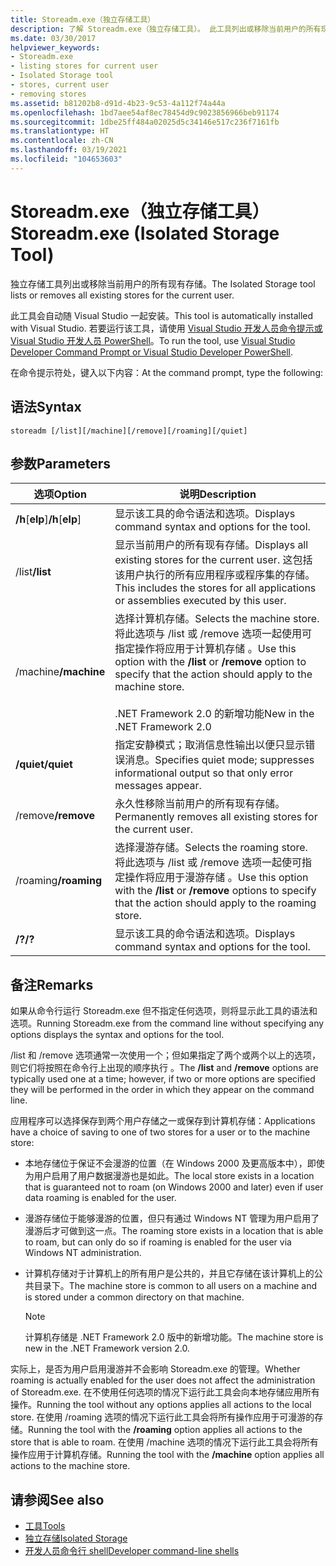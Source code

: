 ```yaml
---
title: Storeadm.exe（独立存储工具）
description: 了解 Storeadm.exe（独立存储工具）。 此工具列出或移除当前用户的所有现有存储。
ms.date: 03/30/2017
helpviewer_keywords:
- Storeadm.exe
- listing stores for current user
- Isolated Storage tool
- stores, current user
- removing stores
ms.assetid: b81202b8-d91d-4b23-9c53-4a112f74a44a
ms.openlocfilehash: 1bd7aee54af8ec78454d9c9023856966beb91174
ms.sourcegitcommit: 1dbe25ff484a02025d5c34146e517c236f7161fb
ms.translationtype: HT
ms.contentlocale: zh-CN
ms.lasthandoff: 03/19/2021
ms.locfileid: "104653603"
---
```

# <a name="storeadmexe-isolated-storage-tool"></a><span data-ttu-id="4e7e6-104">Storeadm.exe（独立存储工具）</span><span class="sxs-lookup"><span data-stu-id="4e7e6-104">Storeadm.exe (Isolated Storage Tool)</span></span>

<span data-ttu-id="4e7e6-105">独立存储工具列出或移除当前用户的所有现有存储。</span><span class="sxs-lookup"><span data-stu-id="4e7e6-105">The Isolated Storage tool lists or removes all existing stores for the current user.</span></span>  
  
 <span data-ttu-id="4e7e6-106">此工具会自动随 Visual Studio 一起安装。</span><span class="sxs-lookup"><span data-stu-id="4e7e6-106">This tool is automatically installed with Visual Studio.</span></span> <span data-ttu-id="4e7e6-107">若要运行该工具，请使用 [Visual Studio 开发人员命令提示或 Visual Studio 开发人员 PowerShell](/visualstudio/ide/reference/command-prompt-powershell)。</span><span class="sxs-lookup"><span data-stu-id="4e7e6-107">To run the tool, use [Visual Studio Developer Command Prompt or Visual Studio Developer PowerShell](/visualstudio/ide/reference/command-prompt-powershell).</span></span>
  
 <span data-ttu-id="4e7e6-108">在命令提示符处，键入以下内容：</span><span class="sxs-lookup"><span data-stu-id="4e7e6-108">At the command prompt, type the following:</span></span>  
  
## <a name="syntax"></a><span data-ttu-id="4e7e6-109">语法</span><span class="sxs-lookup"><span data-stu-id="4e7e6-109">Syntax</span></span>  
  
```console  
storeadm [/list][/machine][/remove][/roaming][/quiet]  
```  
  
## <a name="parameters"></a><span data-ttu-id="4e7e6-110">参数</span><span class="sxs-lookup"><span data-stu-id="4e7e6-110">Parameters</span></span>  
  
|<span data-ttu-id="4e7e6-111">选项</span><span class="sxs-lookup"><span data-stu-id="4e7e6-111">Option</span></span>|<span data-ttu-id="4e7e6-112">说明</span><span class="sxs-lookup"><span data-stu-id="4e7e6-112">Description</span></span>|  
|------------|-----------------|  
|<span data-ttu-id="4e7e6-113">**/h**[**elp**]</span><span class="sxs-lookup"><span data-stu-id="4e7e6-113">**/h**[**elp**]</span></span>|<span data-ttu-id="4e7e6-114">显示该工具的命令语法和选项。</span><span class="sxs-lookup"><span data-stu-id="4e7e6-114">Displays command syntax and options for the tool.</span></span>|  
|<span data-ttu-id="4e7e6-115">/list</span><span class="sxs-lookup"><span data-stu-id="4e7e6-115">**/list**</span></span>|<span data-ttu-id="4e7e6-116">显示当前用户的所有现有存储。</span><span class="sxs-lookup"><span data-stu-id="4e7e6-116">Displays all existing stores for the current user.</span></span> <span data-ttu-id="4e7e6-117">这包括该用户执行的所有应用程序或程序集的存储。</span><span class="sxs-lookup"><span data-stu-id="4e7e6-117">This includes the stores for all applications or assemblies executed by this user.</span></span>|  
|<span data-ttu-id="4e7e6-118">/machine</span><span class="sxs-lookup"><span data-stu-id="4e7e6-118">**/machine**</span></span>|<span data-ttu-id="4e7e6-119">选择计算机存储。</span><span class="sxs-lookup"><span data-stu-id="4e7e6-119">Selects the machine store.</span></span> <span data-ttu-id="4e7e6-120">将此选项与 /list 或 /remove 选项一起使用可指定操作将应用于计算机存储 。</span><span class="sxs-lookup"><span data-stu-id="4e7e6-120">Use this option with the **/list** or **/remove** option to specify that the action should apply to the machine store.</span></span><br /><br /> <span data-ttu-id="4e7e6-121">.NET Framework 2.0 的新增功能</span><span class="sxs-lookup"><span data-stu-id="4e7e6-121">New in the .NET Framework 2.0</span></span>|  
|<span data-ttu-id="4e7e6-122">**/quiet**</span><span class="sxs-lookup"><span data-stu-id="4e7e6-122">**/quiet**</span></span>|<span data-ttu-id="4e7e6-123">指定安静模式；取消信息性输出以便只显示错误消息。</span><span class="sxs-lookup"><span data-stu-id="4e7e6-123">Specifies quiet mode; suppresses informational output so that only error messages appear.</span></span>|  
|<span data-ttu-id="4e7e6-124">/remove</span><span class="sxs-lookup"><span data-stu-id="4e7e6-124">**/remove**</span></span>|<span data-ttu-id="4e7e6-125">永久性移除当前用户的所有现有存储。</span><span class="sxs-lookup"><span data-stu-id="4e7e6-125">Permanently removes all existing stores for the current user.</span></span>|  
|<span data-ttu-id="4e7e6-126">/roaming</span><span class="sxs-lookup"><span data-stu-id="4e7e6-126">**/roaming**</span></span>|<span data-ttu-id="4e7e6-127">选择漫游存储。</span><span class="sxs-lookup"><span data-stu-id="4e7e6-127">Selects the roaming store.</span></span> <span data-ttu-id="4e7e6-128">将此选项与 /list 或 /remove 选项一起使可指定操作将应用于漫游存储 。</span><span class="sxs-lookup"><span data-stu-id="4e7e6-128">Use this option with the **/list** or **/remove** options to specify that the action should apply to the roaming store.</span></span>|  
|<span data-ttu-id="4e7e6-129">**/?**</span><span class="sxs-lookup"><span data-stu-id="4e7e6-129">**/?**</span></span>|<span data-ttu-id="4e7e6-130">显示该工具的命令语法和选项。</span><span class="sxs-lookup"><span data-stu-id="4e7e6-130">Displays command syntax and options for the tool.</span></span>|  
  
## <a name="remarks"></a><span data-ttu-id="4e7e6-131">备注</span><span class="sxs-lookup"><span data-stu-id="4e7e6-131">Remarks</span></span>  

 <span data-ttu-id="4e7e6-132">如果从命令行运行 Storeadm.exe 但不指定任何选项，则将显示此工具的语法和选项。</span><span class="sxs-lookup"><span data-stu-id="4e7e6-132">Running Storeadm.exe from the command line without specifying any options displays the syntax and options for the tool.</span></span>  
  
 <span data-ttu-id="4e7e6-133">/list 和 /remove 选项通常一次使用一个；但如果指定了两个或两个以上的选项，则它们将按照在命令行上出现的顺序执行 。</span><span class="sxs-lookup"><span data-stu-id="4e7e6-133">The **/list** and **/remove** options are typically used one at a time; however, if two or more options are specified they will be performed in the order in which they appear on the command line.</span></span>  
  
 <span data-ttu-id="4e7e6-134">应用程序可以选择保存到两个用户存储之一或保存到计算机存储：</span><span class="sxs-lookup"><span data-stu-id="4e7e6-134">Applications have a choice of saving to one of two stores for a user or to the machine store:</span></span>  
  
- <span data-ttu-id="4e7e6-135">本地存储位于保证不会漫游的位置（在 Windows 2000 及更高版本中），即使为用户启用了用户数据漫游也是如此。</span><span class="sxs-lookup"><span data-stu-id="4e7e6-135">The local store exists in a location that is guaranteed not to roam (on Windows 2000 and later) even if user data roaming is enabled for the user.</span></span>  
  
- <span data-ttu-id="4e7e6-136">漫游存储位于能够漫游的位置，但只有通过 Windows NT 管理为用户启用了漫游后才可做到这一点。</span><span class="sxs-lookup"><span data-stu-id="4e7e6-136">The roaming store exists in a location that is able to roam, but can only do so if roaming is enabled for the user via Windows NT administration.</span></span>  
  
- <span data-ttu-id="4e7e6-137">计算机存储对于计算机上的所有用户是公共的，并且它存储在该计算机上的公共目录下。</span><span class="sxs-lookup"><span data-stu-id="4e7e6-137">The machine store is common to all users on a machine and is stored under a common directory on that machine.</span></span>  
  
    > [!NOTE]
    > <span data-ttu-id="4e7e6-138">计算机存储是 .NET Framework 2.0 版中的新增功能。</span><span class="sxs-lookup"><span data-stu-id="4e7e6-138">The machine store is new in the .NET Framework version 2.0.</span></span>  
  
 <span data-ttu-id="4e7e6-139">实际上，是否为用户启用漫游并不会影响 Storeadm.exe 的管理。</span><span class="sxs-lookup"><span data-stu-id="4e7e6-139">Whether roaming is actually enabled for the user does not affect the administration of Storeadm.exe.</span></span> <span data-ttu-id="4e7e6-140">在不使用任何选项的情况下运行此工具会向本地存储应用所有操作。</span><span class="sxs-lookup"><span data-stu-id="4e7e6-140">Running the tool without any options applies all actions to the local store.</span></span> <span data-ttu-id="4e7e6-141">在使用 /roaming 选项的情况下运行此工具会将所有操作应用于可漫游的存储。</span><span class="sxs-lookup"><span data-stu-id="4e7e6-141">Running the tool with the **/roaming** option applies all actions to the store that is able to roam.</span></span> <span data-ttu-id="4e7e6-142">在使用 /machine 选项的情况下运行此工具会将所有操作应用于计算机存储。</span><span class="sxs-lookup"><span data-stu-id="4e7e6-142">Running the tool with the **/machine** option applies all actions to the machine store.</span></span>  
  
## <a name="see-also"></a><span data-ttu-id="4e7e6-143">请参阅</span><span class="sxs-lookup"><span data-stu-id="4e7e6-143">See also</span></span>

- [<span data-ttu-id="4e7e6-144">工具</span><span class="sxs-lookup"><span data-stu-id="4e7e6-144">Tools</span></span>](index.md)
- [<span data-ttu-id="4e7e6-145">独立存储</span><span class="sxs-lookup"><span data-stu-id="4e7e6-145">Isolated Storage</span></span>](../../standard/io/isolated-storage.md)
- [<span data-ttu-id="4e7e6-146">开发人员命令行 shell</span><span class="sxs-lookup"><span data-stu-id="4e7e6-146">Developer command-line shells</span></span>](/visualstudio/ide/reference/command-prompt-powershell)
